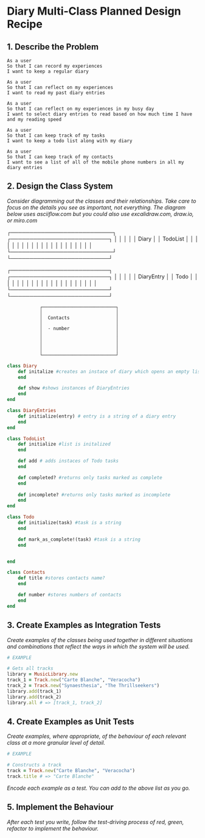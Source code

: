 #  Diary Multi-Class Planned Design Recipe

## 1. Describe the Problem

    As a user
    So that I can record my experiences
    I want to keep a regular diary

    As a user
    So that I can reflect on my experiences
    I want to read my past diary entries

    As a user
    So that I can reflect on my experiences in my busy day
    I want to select diary entries to read based on how much time I have and my reading speed

    As a user
    So that I can keep track of my tasks
    I want to keep a todo list along with my diary

    As a user
    So that I can keep track of my contacts
    I want to see a list of all of the mobile phone numbers in all my diary entries

## 2. Design the Class System

_Consider diagramming out the classes and their relationships. Take care to
focus on the details you see as important, not everything. The diagram below
uses asciiflow.com but you could also use excalidraw.com, draw.io, or miro.com_

┌───────────────────────────┐     ┌──────────────────────────┐
│                           │     │                          │
│   Diary                   │     │    TodoList              │
│                           │     │                          │
│                           │     │                          │
│                           │     │                          │
│                           │     │                          │
│                           │     │                          │
└───────────────────────────┘     └──────────────────────────┘




 ┌──────────────────────────┐     ┌──────────────────────────┐
 │                          │     │                          │
 │   DiaryEntry             │     │    Todo                  │
 │                          │     │                          │
 │                          │     │                          │
 │                          │     │                          │
 │                          │     │                          │
 │                          │     │                          │
 └──────────────────────────┘     └──────────────────────────┘




                ┌───────────────────────────┐
                │                           │
                │  Contacts                 │
                │                           │
                │  - number                 │
                │                           │
                │                           │
                │                           │
                │                           │
                └───────────────────────────┘


```ruby
class Diary
    def initalize #creates an instace of diary which opens an empty list
    end

    def show #shows instances of DiaryEntries
    end
end

class DiaryEntries
    def initialize(entry) # entry is a string of a diary entry
    end
end

class TodoList
    def initialize #list is initalized
    end

    def add # adds instaces of Todo tasks
    end

    def completed? #returns only tasks marked as complete
    end
    
    def incomplete? #returns only tasks marked as incomplete
    end
end

class Todo
    def initialize(task) #task is a string
    end

    def mark_as_complete!(task) #task is a string
    end


end

class Contacts
    def title #stores contacts name?
    end

    def number #stores numbers of contacts
    end
end
```

## 3. Create Examples as Integration Tests

_Create examples of the classes being used together in different situations and
combinations that reflect the ways in which the system will be used._

```ruby
# EXAMPLE

# Gets all tracks
library = MusicLibrary.new
track_1 = Track.new("Carte Blanche", "Veracocha")
track_2 = Track.new("Synaesthesia", "The Thrillseekers")
library.add(track_1)
library.add(track_2)
library.all # => [track_1, track_2]
```

## 4. Create Examples as Unit Tests

_Create examples, where appropriate, of the behaviour of each relevant class at
a more granular level of detail._

```ruby
# EXAMPLE

# Constructs a track
track = Track.new("Carte Blanche", "Veracocha")
track.title # => "Carte Blanche"
```

_Encode each example as a test. You can add to the above list as you go._

## 5. Implement the Behaviour

_After each test you write, follow the test-driving process of red, green,
refactor to implement the behaviour._
